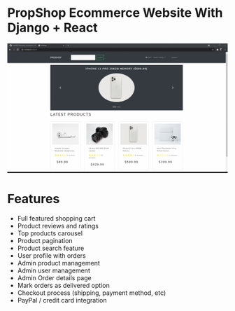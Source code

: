# PropShop Ecommerce Website With Django + React

![GIF](https://github.com/ankit80570/proshop_ecommerce/blob/master/resources/proshop.gif)

# Features
* Full featured shopping cart
* Product reviews and ratings
* Top products carousel
* Product pagination
* Product search feature
* User profile with orders
* Admin product management
* Admin user management
* Admin Order details page
* Mark orders as delivered option
* Checkout process (shipping, payment method, etc)
* PayPal / credit card integration
